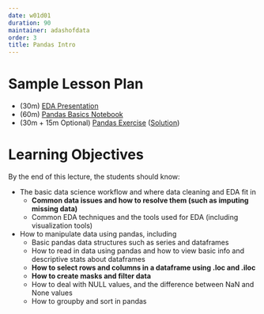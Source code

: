 ```yaml
---
date: w01d01
duration: 90
maintainer: adashofdata
order: 3
title: Pandas Intro
---
```


# Sample Lesson Plan

* (30m) [EDA Presentation](Exploratory_Data_Analysis.key)
* (60m) [Pandas Basics Notebook](Intro-to-Pandas.ipynb)
* (30m + 15m Optional) [Pandas Exercise](pandas-exercise.ipynb) ([Solution](pandas-solution.ipynb))

# Learning Objectives

By the end of this lecture, the students should know:
* The basic data science workflow and where data cleaning and EDA fit in
   * **Common data issues and how to resolve them (such as imputing missing data)**
   * Common EDA techniques and the tools used for EDA (including visualization tools)
* How to manipulate data using pandas, including
   * Basic pandas data structures such as series and dataframes
   * How to read in data using pandas and how to view basic info and descriptive stats about dataframes
   * **How to select rows and columns in a dataframe using .loc and .iloc**
   * **How to create masks and filter data**
   * How to deal with NULL values, and the difference between NaN and None values
   * How to groupby and sort in pandas

